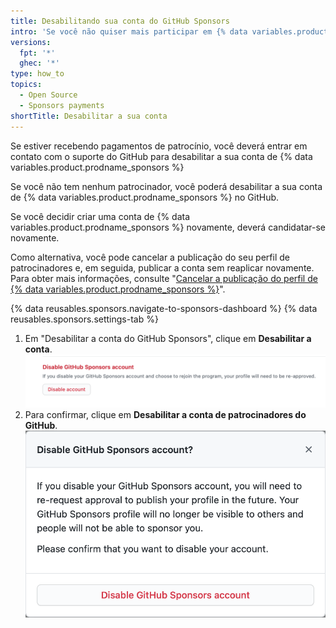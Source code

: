 ```yaml
---
title: Desabilitando sua conta do GitHub Sponsors
intro: 'Se você não quiser mais participar em {% data variables.product.prodname_sponsors %}, você pode desabilitar a sua conta de {% data variables.product.prodname_sponsors %}.'
versions:
  fpt: '*'
  ghec: '*'
type: how_to
topics:
  - Open Source
  - Sponsors payments
shortTitle: Desabilitar a sua conta
---
```


Se estiver recebendo pagamentos de patrocínio, você deverá entrar em contato com o suporte do GitHub para desabilitar a sua conta de {% data variables.product.prodname_sponsors %}

Se você não tem nenhum patrocinador, você poderá desabilitar a sua conta de {% data variables.product.prodname_sponsors %} no GitHub.

Se você decidir criar uma conta de {% data variables.product.prodname_sponsors %} novamente, deverá candidatar-se novamente.

Como alternativa, você pode cancelar a publicação do seu perfil de patrocinadores e, em seguida, publicar a conta sem reaplicar novamente. Para obter mais informações, consulte "[Cancelar a publicação do perfil de {% data variables.product.prodname_sponsors %}](/sponsors/receiving-sponsorships-through-github-sponsors/unpublishing-your-github-sponsors-profile)".

{% data reusables.sponsors.navigate-to-sponsors-dashboard %}
{% data reusables.sponsors.settings-tab %}
1. Em "Desabilitar a conta do GitHub Sponsors", clique em **Desabilitar a conta**.  
   ![Botão "Desabilitar a sua conta"](/assets/images/help/sponsors/disable-your-account-button.png)
2. Para confirmar, clique em **Desabilitar a conta de patrocinadores do GitHub**. ![Botão "Desabilitar a conta dos Patrocinadores do GitHub"](/assets/images/help/sponsors/disable-github-sponsors-account-dialog.png)
